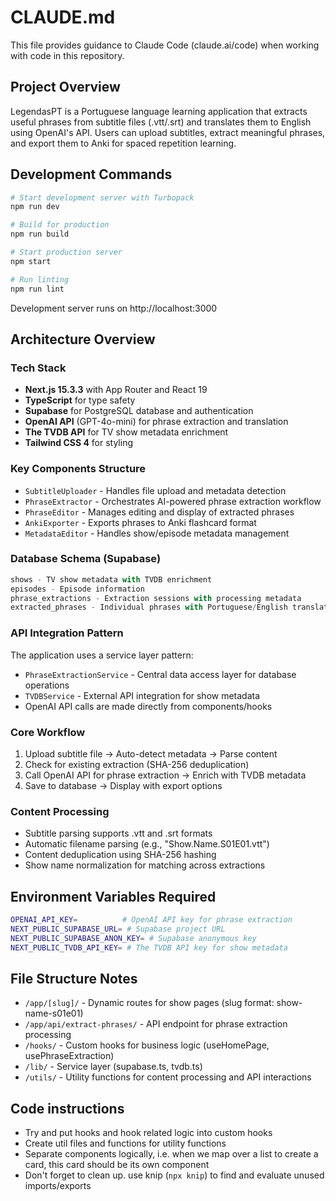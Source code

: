 # CLAUDE.md

This file provides guidance to Claude Code (claude.ai/code) when working with code in this repository.

## Project Overview

LegendasPT is a Portuguese language learning application that extracts useful phrases from subtitle files (.vtt/.srt) and translates them to English using OpenAI's API. Users can upload subtitles, extract meaningful phrases, and export them to Anki for spaced repetition learning.

## Development Commands

```bash
# Start development server with Turbopack
npm run dev

# Build for production
npm run build

# Start production server
npm start

# Run linting
npm run lint
```

Development server runs on http://localhost:3000

## Architecture Overview

### Tech Stack
- **Next.js 15.3.3** with App Router and React 19
- **TypeScript** for type safety
- **Supabase** for PostgreSQL database and authentication
- **OpenAI API** (GPT-4o-mini) for phrase extraction and translation
- **The TVDB API** for TV show metadata enrichment
- **Tailwind CSS 4** for styling

### Key Components Structure
- `SubtitleUploader` - Handles file upload and metadata detection
- `PhraseExtractor` - Orchestrates AI-powered phrase extraction workflow  
- `PhraseEditor` - Manages editing and display of extracted phrases
- `AnkiExporter` - Exports phrases to Anki flashcard format
- `MetadataEditor` - Handles show/episode metadata management

### Database Schema (Supabase)
```sql
shows - TV show metadata with TVDB enrichment
episodes - Episode information  
phrase_extractions - Extraction sessions with processing metadata
extracted_phrases - Individual phrases with Portuguese/English translations
```

### API Integration Pattern
The application uses a service layer pattern:
- `PhraseExtractionService` - Central data access layer for database operations
- `TVDBService` - External API integration for show metadata
- OpenAI API calls are made directly from components/hooks

### Core Workflow
1. Upload subtitle file → Auto-detect metadata → Parse content
2. Check for existing extraction (SHA-256 deduplication) 
3. Call OpenAI API for phrase extraction → Enrich with TVDB metadata
4. Save to database → Display with export options

### Content Processing
- Subtitle parsing supports .vtt and .srt formats
- Automatic filename parsing (e.g., "Show.Name.S01E01.vtt")
- Content deduplication using SHA-256 hashing
- Show name normalization for matching across extractions

## Environment Variables Required

```bash
OPENAI_API_KEY=          # OpenAI API key for phrase extraction
NEXT_PUBLIC_SUPABASE_URL= # Supabase project URL
NEXT_PUBLIC_SUPABASE_ANON_KEY= # Supabase anonymous key
NEXT_PUBLIC_TVDB_API_KEY= # The TVDB API key for show metadata
```

## File Structure Notes

- `/app/[slug]/` - Dynamic routes for show pages (slug format: show-name-s01e01)
- `/app/api/extract-phrases/` - API endpoint for phrase extraction processing
- `/hooks/` - Custom hooks for business logic (useHomePage, usePhraseExtraction)
- `/lib/` - Service layer (supabase.ts, tvdb.ts)
- `/utils/` - Utility functions for content processing and API interactions

## Code instructions
- Try and put hooks and hook related logic into custom hooks 
- Create util files and functions for utility functions
- Separate components logically, i.e. when we map over a list to create a card, this card should be its own component
- Don't forget to clean up. use knip (`npx knip`) to find and evaluate unused imports/exports